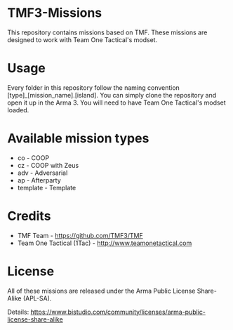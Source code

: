 # TMF3-Missions

This repository contains missions based on TMF. These missions are designed to work with Team One Tactical's modset.

# Usage

Every folder in this repository follow the naming convention [type]_[mission_name].[island]. You can simply clone the repository and open it up in the Arma 3. You will need to have Team One Tactical's modset loaded. 

# Available mission types
- co - COOP
- cz - COOP with Zeus
- adv - Adversarial
- ap - Afterparty
- template - Template

# Credits
- TMF Team - https://github.com/TMF3/TMF
- Team One Tactical (1Tac) - http://www.teamonetactical.com

# License
All of these missions are released under the Arma Public License Share-Alike (APL-SA).

Details: https://www.bistudio.com/community/licenses/arma-public-license-share-alike
